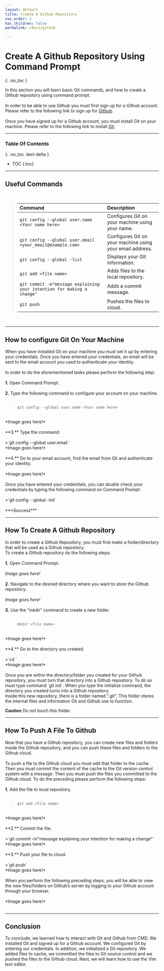 ```yaml
---
layout: default
title: Create A Github Repository
nav_order: 3
has_children: false
permalink: /docs/github

---
```


# Create A Github Repository Using Command Prompt
{: .no_toc }

In this section you will learn basic Git commands, and how to create a Github repository using command prompt. 
<br/>
<br/>
In order to be able to use Github you must first sign up for a Github account. Please refer to the following link to sign up for [Github](https://docs.github.com/en/get-started/signing-up-for-github/signing-up-for-a-new-github-account).
<br/>
<br/>
Once you have signed up for a Github account, you must install Git on your machine. Please refer to the following link to install [Git](https://git-scm.com/downloads).

---

### Table Of Contents
{: .no_toc .text-delta }
* TOC
{:toc}

---

## Useful Commands

<br/>

>| Command                           | Description                                                                                             |
>| :--------                         | :------------------------------------------------------------------------------------------------------ |
>| `git config --global user.name <Your name here>`| Configures Git on your machine using your name. |
>| `git config --global user.email <your_email@example.com>` | Configures Git on your machine using your email address. |
>| `git config --global -list` | Displays your Git information. |
>| `git add <file name>` | Adds files to the local repository. |
>| `git commit -m"message explaining your intention for making a change"` | Adds a commit message. |
>| `git push` | Pushes the files to cloud. |

<br/>

---

## How to configure Git On Your Machine

When you have installed Git on your machine you must set it up by entering your credentials. Once you have entered your credentials, an email will be sent to the email account you used to authenticate your identity.
<br/>
<br/>
In order to do the aforementioned tasks please perform the following step:
<br/>
<br/>
**1.** Open Command Prompt.
<br/>
<br/>
**2.** Type the following command to configure your account on your machine.
<br/>
<br/>
>`git config --global user.name <Your name here>`

<br/>
*Image goes here!*
<br/>
<br/>
**3.** Type the command:
<br/>
<br/>
>`git config --global user.email <your_email@example.com>`

<br/>
*Image goes here!*
<br/>
<br/>
**4.** Go to your email account, find the email from Git and authenticate your identity.
<br/>
<br/>
*Image goes here!*
<br/>
<br/>
Once you have entered your credentials, you can double check your credentials by typing the following command on Command Prompt:
<br/>
<br/>
>`git config --global -list`

<br/>
<br/>
***Success***

---

## How To Create A Github Repository

In order to create a Github Repository, you must first make a folder/directory that will be used as a Github repository.
<br/>
To create a Github repository do the following steps:
<br/>
<br/>
**1.** Open Command Prompt.
<br/>
<br/>
*Image goes here!*
<br/>
<br/>
**2.** Navigate to the desired directory where you want to store the Github repository.
<br/>
<br/>
*Image goes here!*
<br/>
<br/>
**3.** Use the “mkdir” command to create a new folder.
<br/>
<br/>
>`mkdir <file name>`

<br/>
*Image goes here!*
<br/>
<br/>
**4.** Go to the directory you created.
<br/>
<br/>
>`cd <file name>`

<br/>
*Image goes here!*
<br/>
<br/>
Once you are within the directory/folder you created for your Github repository, you must turn that directory into a Github repository. To do so must type command `git init`. When you type the initialize command, the directory you created turns into a Github repository.
<br/>
Inside this new repository, there is a folder named “.git”. This folder stores the internal files and information Git and Github use to function.

**Caution** Do not touch this folder.

---

## How To Push A File To Github

Now that you have a Github repository, you can create new files and folders inside the Github repository, and you can push these files and folders to the Github cloud.  
<br/>
To push a file to the Github cloud you must add that folder to the cache. Then you must commit the content of the cache to the Git version control system with a message. Then you must push the files you committed to the Github cloud. To do the preceding please perform the following steps:
<br/>
<br/>
**1.** Add the file to local repository.
<br/>
<br/>
>`git add <file name>`

<br/>
*Image goes here!*
<br/>
<br/>
**2.** Commit the file.
<br/>
<br/>
>`git commit -m"message explaining your intention for making a change"`

<br/>
*Image goes here!*
<br/>
<br/>
**3.** Push your file to cloud.
<br/>
<br/>
>`git push`

<br/>
*Image goes here!*
<br/>
<br/>
When you perform the following preceding steps, you will be able to view the new files/folders on Github’s server by logging to your Github account through your browser.
<br/>
<br/>
*Image goes here!*
<br/>
<br/>

---

## Conclusion

To conclude, we learned how to interact with Git and Github from CMD. We installed Git and signed up for a Github account. We configured Git by entering our credentials. In addition, we initialized a Git repository. We added files to cache, we committed the files to Git source control and we pushed the files to the Github cloud. Next, we will learn how to use the Vim text editor.
<br/>
<br/>
